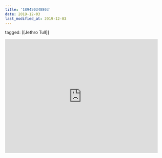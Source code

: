 ```yaml
---
title: '189450348803'
date: 2019-12-03
last_modified_at: 2019-12-03
---
```

tagged: [[Jethro Tull]]
<iframe allow="accelerometer; autoplay; clipboard-write; encrypted-media; gyroscope; picture-in-picture" allowfullscreen="" frameborder="0" height="375" id="youtube_iframe" src="https://www.youtube.com/embed/B0jMPI_pUec?feature=oembed&amp;enablejsapi=1&amp;origin=https://safe.txmblr.com&amp;wmode=opaque" width="500"></iframe>